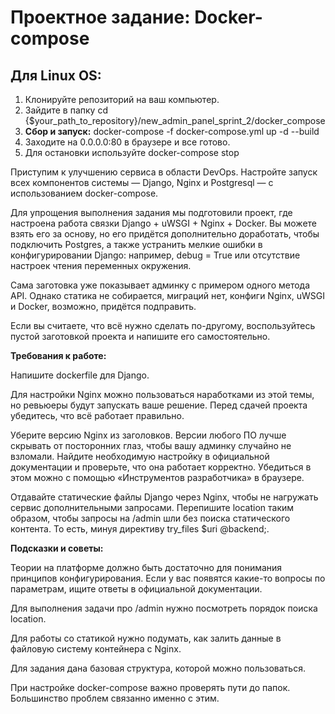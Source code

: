 # Проектное задание: Docker-compose


## Для Linux OS:

1) Клонируйте репозиторий на ваш компьютер.
2) Зайдите в папку cd {$your_path_to_repository}/new_admin_panel_sprint_2/docker_compose
3) **Сбор и запуск:** docker-compose -f docker-compose.yml up -d --build
4) Заходите на 0.0.0.0:80 в браузере и все готово.
5) Для остановки используйте docker-compose stop




Приступим к улучшению сервиса в области DevOps. Настройте запуск всех компонентов системы — Django, Nginx и Postgresql — с использованием docker-compose.

Для упрощения выполнения задания мы подготовили проект, где настроена работа связки Django + uWSGI + Nginx + Docker. Вы можете взять его за основу, но его придётся дополнительно доработать, чтобы подключить Postgres, а также устранить мелкие ошибки в конфигурировании Django: например, debug = True или отсутствие настроек чтения переменных окружения.

Сама заготовка уже показывает админку с примером одного метода API. Однако статика не собирается, миграций нет, конфиги Nginx, uWSGI и Docker, возможно, придётся подправить.

Если вы считаете, что всё нужно сделать по-другому, воспользуйтесь пустой заготовкой проекта и напишите его самостоятельно.

**Требования к работе:**

Напишите dockerfile для Django.

Для настройки Nginx можно пользоваться наработками из этой темы, но ревьюеры будут запускать ваше решение. Перед сдачей проекта убедитесь, что всё работает правильно.

Уберите версию Nginx из заголовков. Версии любого ПО лучше скрывать от посторонних глаз, чтобы вашу админку случайно не взломали. Найдите необходимую настройку в официальной документации и проверьте, что она работает корректно. Убедиться в этом можно с помощью «Инструментов разработчика» в браузере.

Отдавайте статические файлы Django через Nginx, чтобы не нагружать сервис дополнительными запросами. Перепишите location таким образом, чтобы запросы на /admin шли без поиска статического контента. То есть, минуя директиву try_files $uri @backend;.

**Подсказки и советы:**

Теории на платформе должно быть достаточно для понимания принципов конфигурирования. Если у вас появятся какие-то вопросы по параметрам, ищите ответы в официальной документации.

Для выполнения задачи про /admin нужно посмотреть порядок поиска location.

Для работы со статикой нужно подумать, как залить данные в файловую систему контейнера с Nginx.

Для задания дана базовая структура, которой можно пользоваться.

При настройке docker-compose важно проверять пути до папок. Большинство проблем связанно именно с этим.